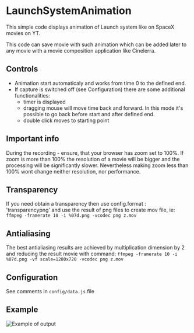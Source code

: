 # LaunchSystemAnimation

This simple code displays animation of Launch system like on SpaceX movies on YT.   

This code can save movie with such animation which can be added later to any movie with a movie composition application like Cinelerra. 

## Controls
- Animation start automaticaly and works from time 0 to the defined end. 
- If capture is switched off (see Configuration) there are some additional functionalities: 
    - timer is displayed
    - dragging mouse will move time back and forward. In this mode it's possible to go back before start and after defined end. 
    - double click moves to starting point

## Important info
During the recording - ensure, that your browser has zoom set to 100%. If zoom is more than 100% the resolution of a movie will be bigger and the processing will be significantly slower. Nevertheless making zoom less than 100% wont change neither resolution, nor performance. 


## Transparency
If you need obtain a transparency then use config.format : 'transparencypng' and use the result of png files to create mov file, ie: ```ffmpeg -framerate 10 -i %07d.png -vcodec png z.mov```

## Antialiasing
The best antialiasing results are achieved by multiplication dimension by 2 and reducing the result movie with command:
```ffmpeg -framerate 10 -i %07d.png -vf scale=1280x720 -vcodec png z.mov```

## Configuration
See comments in `config/data.js` file

## Example

![Example of output](imgs/screenshoot.png)

